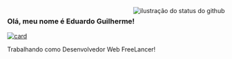 <img align='right' src="https://github-readme-stats.vercel.app/api?username=iuricode&show_icons=true&title_color=783c00&text_color=af552e&icon_color=783c00&bg_color=f8efd4&cache_seconds=2300" alt="ilustração do status do github">

### Olá, meu nome é Eduardo Guilherme!

[![card](https://github-readme-stats.vercel.app/api?username=git-eg&theme=dark&show_icons=true)](https://github.com/anuraghazra/github-readme-stats)

<p>Trabalhando como Desenvolvedor Web FreeLancer!</p>
